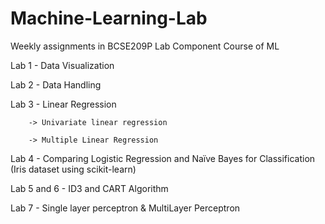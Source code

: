 # Machine-Learning-Lab
Weekly assignments in BCSE209P Lab Component Course of ML 

Lab 1 -  Data Visualization

Lab 2 -  Data Handling

Lab 3 -  Linear Regression 

        -> Univariate linear regression 

        -> Multiple Linear Regression 

Lab 4 - Comparing Logistic Regression and Naïve Bayes for Classification (Iris dataset using scikit-learn)

Lab 5 and 6 - ID3 and CART Algorithm 

Lab 7 - Single layer perceptron & MultiLayer Perceptron
